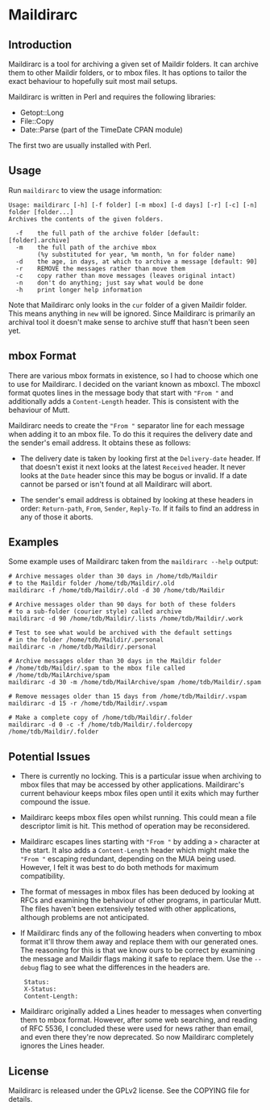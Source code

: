 # Maildirarc #

## Introduction ##

Maildirarc is a tool for archiving a given set of Maildir folders.
It can archive them to other Maildir folders, or to mbox files. It
has options to tailor the exact behaviour to hopefully suit most
mail setups.

Maildirarc is written in Perl and requires the following libraries:

 * Getopt::Long
 * File::Copy
 * Date::Parse (part of the TimeDate CPAN module)

The first two are usually installed with Perl.

## Usage ##

Run `maildirarc` to view the usage information:

    Usage: maildirarc [-h] [-f folder] [-m mbox] [-d days] [-r] [-c] [-n] folder [folder...]
    Archives the contents of the given folders.

      -f    the full path of the archive folder [default: [folder].archive]
      -m    the full path of the archive mbox
            (%y substituted for year, %m month, %n for folder name)
      -d    the age, in days, at which to archive a message [default: 90]
      -r    REMOVE the messages rather than move them
      -c    copy rather than move messages (leaves original intact)
      -n    don't do anything; just say what would be done
      -h    print longer help information

Note that Maildirarc only looks in the `cur` folder of a given
Maildir folder. This means anything in `new` will be ignored. Since
Maildirarc is primarily an archival tool it doesn't make sense to
archive stuff that hasn't been seen yet.

## mbox Format ##

There are various mbox formats in existence, so I had to choose
which one to use for Maildirarc. I decided on the variant known as
mboxcl. The mboxcl format quotes lines in the message body that
start with `"From "` and additionally adds a `Content-Length` header.
This is consistent with the behaviour of Mutt.

Maildirarc needs to create the `"From "` separator line for each message
when adding it to an mbox file. To do this it requires the delivery date
and the sender's email address. It obtains these as follows:

 * The delivery date is taken by looking first at the `Delivery-date`
   header. If that doesn't exist it next looks at the latest `Received`
   header. It never looks at the `Date` header since this may be bogus or
   invalid. If a date cannot be parsed or isn't found at all Maildirarc
   will abort.

 * The sender's email address is obtained by looking at these headers
   in order: `Return-path`, `From`, `Sender`, `Reply-To`. If it fails
   to find an address in any of those it aborts.

## Examples ##

Some example uses of Maildirarc taken from the `maildirarc --help`
output:

    # Archive messages older than 30 days in /home/tdb/Maildir
    # to the Maildir folder /home/tdb/Maildir/.old
    maildirarc -f /home/tdb/Maildir/.old -d 30 /home/tdb/Maildir

    # Archive messages older than 90 days for both of these folders
    # to a sub-folder (courier style) called archive
    maildirarc -d 90 /home/tdb/Maildir/.lists /home/tdb/Maildir/.work

    # Test to see what would be archived with the default settings
    # in the folder /home/tdb/Maildir/.personal
    maildirarc -n /home/tdb/Maildir/.personal

    # Archive messages older than 30 days in the Maildir folder
    # /home/tdb/Maildir/.spam to the mbox file called
    # /home/tdb/MailArchive/spam
    maildirarc -d 30 -m /home/tdb/MailArchive/spam /home/tdb/Maildir/.spam

    # Remove messages older than 15 days from /home/tdb/Maildir/.vspam
    maildirarc -d 15 -r /home/tdb/Maildir/.vspam

    # Make a complete copy of /home/tdb/Maildir/.folder
    maildirarc -d 0 -c -f /home/tdb/Maildir/.foldercopy /home/tdb/Maildir/.folder

## Potential Issues ##

 * There is currently no locking. This is a particular issue when
   archiving to mbox files that may be accessed by other applications.
   Maildirarc's current behaviour keeps mbox files open until it
   exits which may further compound the issue.

 * Maildirarc keeps mbox files open whilst running. This could mean
   a file descriptor limit is hit. This method of operation may be
   reconsidered.

 * Maildirarc escapes lines starting with `"From "` by adding a `>`
   character at the start. It also adds a `Content-Length` header
   which might make the `"From "` escaping redundant, depending on
   the MUA being used. However, I felt it was best to do both methods
   for maximum compatibility.

 * The format of messages in mbox files has been deduced by looking
   at RFCs and examining the behaviour of other programs, in
   particular Mutt. The files haven't been extensively tested with
   other applications, although problems are not anticipated.

 * If Maildirarc finds any of the following headers when converting
   to mbox format it'll throw them away and replace them with our
   generated ones. The reasoning for this is that we know ours to
   be correct by examining the message and Maildir flags making it
   safe to replace them. Use the `--debug` flag to see what the
   differences in the headers are.

        Status:
        X-Status:
        Content-Length:

 * Maildirarc originally added a Lines header to messages when
   converting them to mbox format. However, after some web searching,
   and reading of RFC 5536, I concluded these were used for news
   rather than email, and even there they're now deprecated. So now
   Maildirarc completely ignores the Lines header.

## License ##

Maildirarc is released under the GPLv2 license. See the COPYING
file for details.
